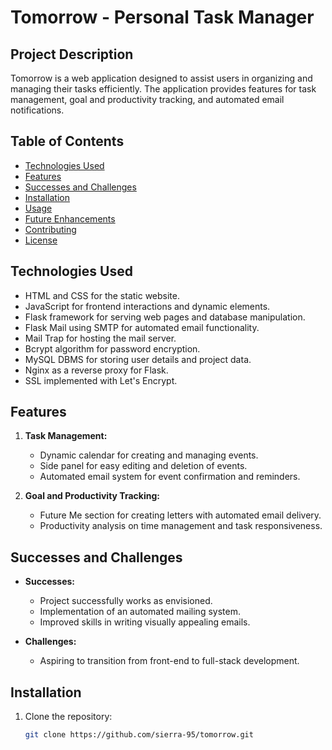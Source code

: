# Tomorrow - Personal Task Manager

## Project Description

Tomorrow is a web application designed to assist users in organizing and managing their tasks efficiently. The application provides features for task management, goal and productivity tracking, and automated email notifications.

## Table of Contents

- [Technologies Used](#technologies-used)
- [Features](#features)
- [Successes and Challenges](#successes-and-challenges)
- [Installation](#installation)
- [Usage](#usage)
- [Future Enhancements](#future-enhancements)
- [Contributing](#contributing)
- [License](#license)

## Technologies Used

- HTML and CSS for the static website.
- JavaScript for frontend interactions and dynamic elements.
- Flask framework for serving web pages and database manipulation.
- Flask Mail using SMTP for automated email functionality.
- Mail Trap for hosting the mail server.
- Bcrypt algorithm for password encryption.
- MySQL DBMS for storing user details and project data.
- Nginx as a reverse proxy for Flask.
- SSL implemented with Let's Encrypt.

## Features

1. **Task Management:**
   - Dynamic calendar for creating and managing events.
   - Side panel for easy editing and deletion of events.
   - Automated email system for event confirmation and reminders.

2. **Goal and Productivity Tracking:**
   - Future Me section for creating letters with automated email delivery.
   - Productivity analysis on time management and task responsiveness.

## Successes and Challenges

- **Successes:**
  - Project successfully works as envisioned.
  - Implementation of an automated mailing system.
  - Improved skills in writing visually appealing emails.

- **Challenges:**
  - Aspiring to transition from front-end to full-stack development.

## Installation

1. Clone the repository:
   ```bash
   git clone https://github.com/sierra-95/tomorrow.git
   ```
